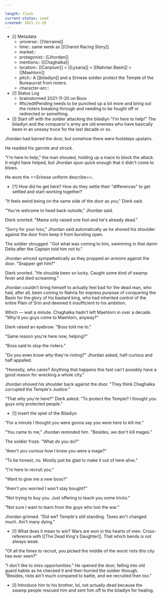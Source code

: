 ```yaml
---

length: flash
current-status: seed
created: 2021-11-20
---
```


- [i] Metadata
	- universe:: [[Verraine]] 
	- time:: same week as [[Chariot Racing Story]]. 
	- market:: 
	- protagonist:: [[Jhordan]]
	- mentions:: [[Chaghalka]]
	- location:: [[Canpium]] < [[Lysaria]] < [[Nahrian Basin]] < [[Maehlorn]]
	- pitch:: A [[biladiyn]] and a Srinese soldier protect the Temple of the Bureaucrat from rioters. 
	- character-arc::
- [!] Status Log
	- brainstormed 2021-11-20 on Boox
	- #fic/editPending needs to be punched up a lot more and bring out the rioters breaking through and needing to be fought off or redirected or something. 
- [I] Start off with the soldier attacking the biladiyn "I'm here to help!" The biladiyn and the conqueror's army are old enemies who have basically been in an uneasy truce for the last decade or so. 

Jhordan had barred the door, but somehow there were footsteps upstairs. 

He readied his garrote and struck. 

"I'm here to help," the man shouted, holding up a mace to block the attack. It might have helped, but Jhordan spun quick enough that it didn't come to blows. 

He wore the ==Srinese uniform describe==. 

- [?] How did he get here? How do they settle their "differences" to get settled and start working together?

"It feels weird being on the same side of the door as you," Dierk said. 

"You're welcome to head back outside," Jhordan said.

Dierk snorted. "Mama only raised one fool and he's already dead."

"Sorry for your loss," Jhordan said automatically as he shoved his shoulder against the door from keep it from bursting open. 

The soldier shrugged. "Got what was coming to him, swimming in that damn Delta after the Captain told him not to." 

Jhordan winced sympathetically as they propped an armoire against the door. "Snapper get him?" 

Dierk snorted. "He shoulda been so lucky. Caught some kind of swamp fever and died screaming."

Jhordan couldn't bring himself to actually feel bad for the dead man, who had, after all, been coming to Nahria for express purpose of conquering the Basin for the glory of his bastard king, who had inherited control of the entire Plain of Srin and deemed it insufficient to his ambition. 

Which — wait a minute. Chaghalka hadn't left Maehlorn in over a decade. "Why'd you guys come to Maehlorn, anyway?" 

Dierk raised an eyebrow. "Boss told me to." 

"Same reason you're here now, helping?" 

"Boss said to stop the rioters."

"Do you even know _why_ they're rioting?" Jhordan asked, half-curious and half appalled. 

"Honestly, who cares? Anything that happens this fast can't possibly have a good reason for wrecking a whole city." 

Jhordan shoved his shoulder back against the door. "They think Chaghalka corrupted the Temple's Justice." 

"That why you're here?" Dierk asked. "To protect the Temple? I thought you guys only protected people." 

- [!] insert the spiel of the Biladiyn

"For a minute I thought you were gonna say you were here to kill me." 

"You came to me," Jhordan reminded him. "Besides, we don't kill mages." 

The soldier froze. "What _do_ you do?" 

"Aren't you curious how I knew you were a mage?" 

"To be honest, no. Mostly just be glad to make it out of here alive." 

"I'm here to recruit you." 

"Want to give me a new boss?" 

"Aren't you worried I won't stay bought?"

"Not trying to buy you. Just offering to teach you some tricks." 

"Not sure I want to learn from the guys who lost the war."

Jhordan grinned. "Did we? Temple's still standing. Taxes ain't changed much. Ain't many dying." 

- [!] What does it mean to win? Wars are won in the hearts of men. Cross-reference with [[The Dead King's Daughter]]. That which bends is not always weak. 

"Of all the times to recruit, you picked the middle of the worst riots this city has ever seen?"

"I don't like to miss opportunities." He opened the door, falling into old guard habits as he checked it and then hurried the soldier through. "Besides, riots ain't much compared to battle, and we recruited then too."

- [I] Introduce him to his brother, lol, not actually dead because the swamp people rescued him and sent him off to the biladiyn for healing.  

